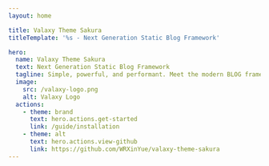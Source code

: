 ```yaml
---
layout: home

title: Valaxy Theme Sakura
titleTemplate: '%s - Next Generation Static Blog Framework'

hero:
  name: Valaxy Theme Sakura
  text: Next Generation Static Blog Framework
  tagline: Simple, powerful, and performant. Meet the modern BLOG framework you've always wanted.
  image:
    src: /valaxy-logo.png
    alt: Valaxy Logo
  actions:
    - theme: brand
      text: hero.actions.get-started
      link: /guide/installation
    - theme: alt
      text: hero.actions.view-github
      link: https://github.com/WRXinYue/valaxy-theme-sakura
---
```


<div md:flex justify-evenly md:mx-20 mx-5 class="h-[calc(100vh-var(--st-c-footer-height)-var(--st-c-navbar-height))]">
  <HomeHero />
  <PreviewDemo />
</div>
